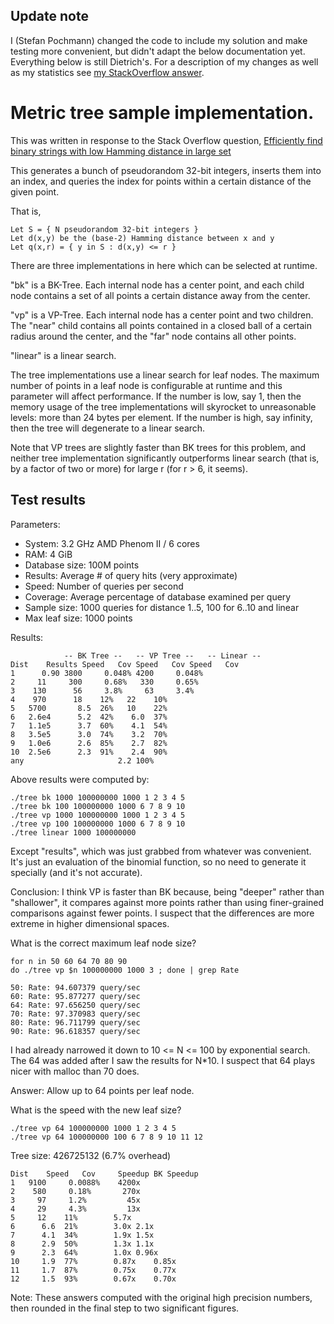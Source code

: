 ## Update note

I (Stefan Pochmann) changed the code to include my solution and make testing more convenient, but didn't adapt the below documentation yet. Everything below is still Dietrich's. For a description of my changes as well as my statistics see [my StackOverflow answer](http://stackoverflow.com/a/39607501/1672429).

# Metric tree sample implementation.

This was written in response to the Stack Overflow question,
[Efficiently find binary strings with low Hamming distance in large set][question]

[question]: http://stackoverflow.com/questions/6389841/efficiently-find-binary-strings-with-low-hamming-distance-in-large-set/6390606#6390606

This generates a bunch of pseudorandom 32-bit integers, inserts them
into an index, and queries the index for points within a certain
distance of the given point.

That is,

    Let S = { N pseudorandom 32-bit integers }
    Let d(x,y) be the (base-2) Hamming distance between x and y
    Let q(x,r) = { y in S : d(x,y) <= r }

There are three implementations in here which can be selected at
runtime.

"bk" is a BK-Tree.  Each internal node has a center point, and each
child node contains a set of all points a certain distance away from
the center.

"vp" is a VP-Tree.  Each internal node has a center point and two
children.  The "near" child contains all points contained in a closed
ball of a certain radius around the center, and the "far" node
contains all other points.

"linear" is a linear search.

The tree implementations use a linear search for leaf nodes.  The
maximum number of points in a leaf node is configurable at runtime and
this parameter will affect performance.  If the number is low, say 1,
then the memory usage of the tree implementations will skyrocket to
unreasonable levels: more than 24 bytes per element.  If the number is
high, say infinity, then the tree will degenerate to a linear search.

Note that VP trees are slightly faster than BK trees for this problem,
and neither tree implementation significantly outperforms linear
search (that is, by a factor of two or more) for large r (for r > 6,
it seems).

## Test results

Parameters:

* System: 3.2 GHz AMD Phenom II / 6 cores
* RAM: 4 GiB
* Database size: 100M points
* Results: Average # of query hits (very approximate)
* Speed: Number of queries per second
* Coverage: Average percentage of database examined per query
* Sample size: 1000 queries for distance 1..5, 100 for 6..10 and linear
* Max leaf size: 1000 points

Results:

                -- BK Tree --   -- VP Tree --	-- Linear --
    Dist	Results	Speed	Cov	Speed	Cov	Speed	Cov
    1	   0.90	3800	 0.048%	4200	 0.048%
    2	  11	 300	 0.68%	 330	 0.65%
    3	 130	  56	 3.8%	  63	 3.4%
    4	 970	  18	12%	  22	10%
    5	5700	   8.5	26%	  10	22%
    6	2.6e4	   5.2	42%	   6.0	37%
    7	1.1e5	   3.7	60%	   4.1	54%
    8	3.5e5	   3.0	74%	   3.2	70%
    9	1.0e6	   2.6	85%	   2.7	82%
    10	2.5e6	   2.3	91%	   2.4	90%
    any						2.2	100%

Above results were computed by:

    ./tree bk 1000 100000000 1000 1 2 3 4 5
    ./tree bk 100 100000000 1000 6 7 8 9 10
    ./tree vp 1000 100000000 1000 1 2 3 4 5
    ./tree vp 100 100000000 1000 6 7 8 9 10
    ./tree linear 1000 100000000 

Except "results", which was just grabbed from whatever was convenient.
It's just an evaluation of the binomial function, so no need to
generate it specially (and it's not accurate).

Conclusion: I think VP is faster than BK because, being "deeper"
rather than "shallower", it compares against more points rather than
using finer-grained comparisons against fewer points.  I suspect that
the differences are more extreme in higher dimensional spaces.

What is the correct maximum leaf node size?

    for n in 50 60 64 70 80 90
    do ./tree vp $n 100000000 1000 3 ; done | grep Rate

    50: Rate: 94.607379 query/sec
    60: Rate: 95.877277 query/sec
    64: Rate: 97.656250 query/sec
    70: Rate: 97.370983 query/sec
    80: Rate: 96.711799 query/sec
    90: Rate: 96.618357 query/sec

I had already narrowed it down to 10 <= N <= 100 by exponential
search.  The 64 was added after I saw the results for N*10.  I suspect
that 64 plays nicer with malloc than 70 does.

Answer: Allow up to 64 points per leaf node.

What is the speed with the new leaf size?

    ./tree vp 64 100000000 1000 1 2 3 4 5
    ./tree vp 64 100000000 100 6 7 8 9 10 11 12

Tree size: 426725132 (6.7% overhead)

    Dist	Speed	Cov	    Speedup	BK Speedup
    1	9100	 0.0088%    4200x
    2	 580	 0.18%	     270x
    3	  97	 1.2%	      45x
    4	  29	 4.3%	      13x
    5	  12	11%	       5.7x
    6	   6.6	21%	       3.0x	2.1x
    7	   4.1	34%	       1.9x	1.5x
    8	   2.9	50%	       1.3x	1.1x
    9	   2.3	64%	       1.0x	0.96x
    10	   1.9	77%	       0.87x	0.85x
    11	   1.7	87%	       0.75x	0.77x
    12	   1.5	93%	       0.67x	0.70x

Note: These answers computed with the original high precision numbers,
then rounded in the final step to two significant figures.
